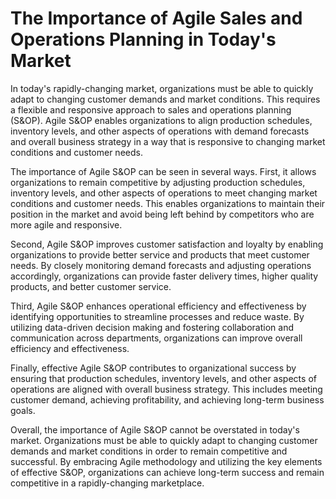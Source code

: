 The Importance of Agile Sales and Operations Planning in Today's Market
=====================================================================================

In today's rapidly-changing market, organizations must be able to quickly adapt to changing customer demands and market conditions. This requires a flexible and responsive approach to sales and operations planning (S&OP). Agile S&OP enables organizations to align production schedules, inventory levels, and other aspects of operations with demand forecasts and overall business strategy in a way that is responsive to changing market conditions and customer needs.

The importance of Agile S&OP can be seen in several ways. First, it allows organizations to remain competitive by adjusting production schedules, inventory levels, and other aspects of operations to meet changing market conditions and customer needs. This enables organizations to maintain their position in the market and avoid being left behind by competitors who are more agile and responsive.

Second, Agile S&OP improves customer satisfaction and loyalty by enabling organizations to provide better service and products that meet customer needs. By closely monitoring demand forecasts and adjusting operations accordingly, organizations can provide faster delivery times, higher quality products, and better customer service.

Third, Agile S&OP enhances operational efficiency and effectiveness by identifying opportunities to streamline processes and reduce waste. By utilizing data-driven decision making and fostering collaboration and communication across departments, organizations can improve overall efficiency and effectiveness.

Finally, effective Agile S&OP contributes to organizational success by ensuring that production schedules, inventory levels, and other aspects of operations are aligned with overall business strategy. This includes meeting customer demand, achieving profitability, and achieving long-term business goals.

Overall, the importance of Agile S&OP cannot be overstated in today's market. Organizations must be able to quickly adapt to changing customer demands and market conditions in order to remain competitive and successful. By embracing Agile methodology and utilizing the key elements of effective S&OP, organizations can achieve long-term success and remain competitive in a rapidly-changing marketplace.
